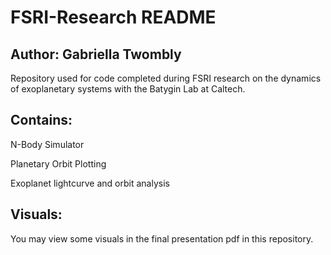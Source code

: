 # FSRI-Research README
## Author: Gabriella Twombly
Repository used for code completed during FSRI research on the dynamics of exoplanetary systems with the Batygin Lab at Caltech.

## Contains:
N-Body Simulator

Planetary Orbit Plotting

Exoplanet lightcurve and orbit analysis

## Visuals:
You may view some visuals in the final presentation pdf in this repository.
